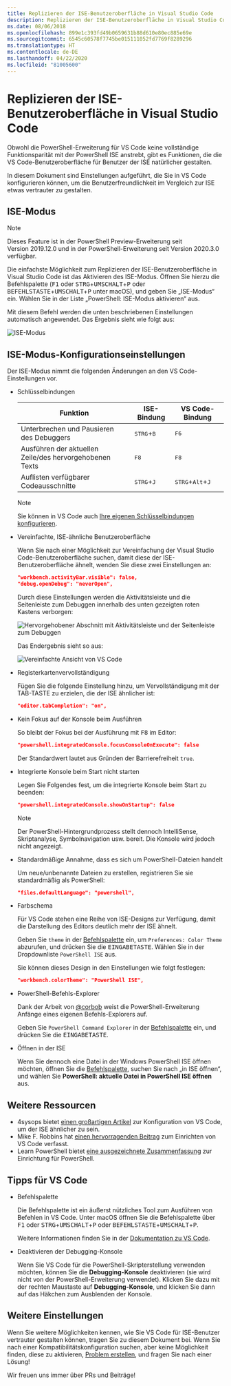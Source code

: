 ```yaml
---
title: Replizieren der ISE-Benutzeroberfläche in Visual Studio Code
description: Replizieren der ISE-Benutzeroberfläche in Visual Studio Code
ms.date: 08/06/2018
ms.openlocfilehash: 899e1c393fd49b0659631b88d610e80ec885e69e
ms.sourcegitcommit: 6545c60578f7745be015111052fd7769f8289296
ms.translationtype: HT
ms.contentlocale: de-DE
ms.lasthandoff: 04/22/2020
ms.locfileid: "81005600"
---
```

# <a name="how-to-replicate-the-ise-experience-in-visual-studio-code"></a>Replizieren der ISE-Benutzeroberfläche in Visual Studio Code

Obwohl die PowerShell-Erweiterung für VS Code keine vollständige Funktionsparität mit der PowerShell ISE anstrebt, gibt es Funktionen, die die VS Code-Benutzeroberfläche für Benutzer der ISE natürlicher gestalten.

In diesem Dokument sind Einstellungen aufgeführt, die Sie in VS Code konfigurieren können, um die Benutzerfreundlichkeit im Vergleich zur ISE etwas vertrauter zu gestalten.

## <a name="ise-mode"></a>ISE-Modus

> [!NOTE]
> Dieses Feature ist in der PowerShell Preview-Erweiterung seit Version 2019.12.0 und in der PowerShell-Erweiterung seit Version 2020.3.0 verfügbar.

Die einfachste Möglichkeit zum Replizieren der ISE-Benutzeroberfläche in Visual Studio Code ist das Aktivieren des ISE-Modus.
Öffnen Sie hierzu die Befehlspalette (<kbd>F1</kbd> oder <kbd>STRG</kbd>+<kbd>UMSCHALT</kbd>+<kbd>P</kbd> oder <kbd>BEFEHLSTASTE</kbd>+<kbd>UMSCHALT</kbd>+<kbd>P</kbd> unter macOS), und geben Sie „ISE-Modus“ ein. Wählen Sie in der Liste „PowerShell: ISE-Modus aktivieren“ aus.

Mit diesem Befehl werden die unten beschriebenen Einstellungen automatisch angewendet. Das Ergebnis sieht wie folgt aus:

![ISE-Modus](media/How-To-Replicate-the-ISE-Experience-In-VSCode/3-ise-mode.png)

## <a name="ise-mode-configuration-settings"></a>ISE-Modus-Konfigurationseinstellungen

Der ISE-Modus nimmt die folgenden Änderungen an den VS Code-Einstellungen vor.

- Schlüsselbindungen

  |               Funktion                |         ISE-Bindung          |              VS Code-Bindung                |
  | ------------------------------------- | ---------------------------- | ------------------------------------------- |
  | Unterbrechen und Pausieren des Debuggers          | <kbd>STRG</kbd>+<kbd>B</kbd> | <kbd>F6</kbd>                               |
  | Ausführen der aktuellen Zeile/des hervorgehobenen Texts | <kbd>F8</kbd>                | <kbd>F8</kbd>                               |
  | Auflisten verfügbarer Codeausschnitte               | <kbd>STRG</kbd>+<kbd>J</kbd> | <kbd>STRG</kbd>+<kbd>Alt</kbd>+<kbd>J</kbd> |

  > [!NOTE]
  > Sie können in VS Code auch [Ihre eigenen Schlüsselbindungen konfigurieren](https://code.visualstudio.com/docs/getstarted/keybindings#_custom-keybindings-for-refactorings).

- Vereinfachte, ISE-ähnliche Benutzeroberfläche

  Wenn Sie nach einer Möglichkeit zur Vereinfachung der Visual Studio Code-Benutzeroberfläche suchen, damit diese der ISE-Benutzeroberfläche ähnelt, wenden Sie diese zwei Einstellungen an:

  ```json
  "workbench.activityBar.visible": false,
  "debug.openDebug": "neverOpen",
  ```

  Durch diese Einstellungen werden die Aktivitätsleiste und die Seitenleiste zum Debuggen innerhalb des unten gezeigten roten Kastens verborgen:

  ![Hervorgehobener Abschnitt mit Aktivitätsleiste und der Seitenleiste zum Debuggen](media/How-To-Replicate-the-ISE-Experience-In-VSCode/1-highlighted-sidebar.png)

  Das Endergebnis sieht so aus:

  ![Vereinfachte Ansicht von VS Code](media/How-To-Replicate-the-ISE-Experience-In-VSCode/2-simplified-ui.png)

- Registerkartenvervollständigung

  Fügen Sie die folgende Einstellung hinzu, um Vervollständigung mit der TAB-TASTE zu erzielen, die der ISE ähnlicher ist:

  ```json
  "editor.tabCompletion": "on",
  ```

- Kein Fokus auf der Konsole beim Ausführen

  So bleibt der Fokus bei der Ausführung mit <kbd>F8</kbd> im Editor:

  ```json
  "powershell.integratedConsole.focusConsoleOnExecute": false
  ```

  Der Standardwert lautet aus Gründen der Barrierefreiheit `true`.

- Integrierte Konsole beim Start nicht starten

  Legen Sie Folgendes fest, um die integrierte Konsole beim Start zu beenden:

  ```json
  "powershell.integratedConsole.showOnStartup": false
  ```

  > [!NOTE]
  > Der PowerShell-Hintergrundprozess stellt dennoch IntelliSense, Skriptanalyse, Symbolnavigation usw. bereit. Die Konsole wird jedoch nicht angezeigt.

- Standardmäßige Annahme, dass es sich um PowerShell-Dateien handelt

  Um neue/unbenannte Dateien zu erstellen, registrieren Sie sie standardmäßig als PowerShell:

  ```json
  "files.defaultLanguage": "powershell",
  ```

- Farbschema

  Für VS Code stehen eine Reihe von ISE-Designs zur Verfügung, damit die Darstellung des Editors deutlich mehr der ISE ähnelt.

  Geben Sie `theme` in der [Befehlspalette][] ein, um `Preferences: Color Theme` abzurufen, und drücken Sie die <kbd>EINGABETASTE</kbd>. Wählen Sie in der Dropdownliste `PowerShell ISE` aus.

  Sie können dieses Design in den Einstellungen wie folgt festlegen:

  ```json
  "workbench.colorTheme": "PowerShell ISE",
  ```

- PowerShell-Befehls-Explorer

  Dank der Arbeit von [@corbob](https://github.com/corbob) weist die PowerShell-Erweiterung Anfänge eines eigenen Befehls-Explorers auf.

  Geben Sie `PowerShell Command Explorer` in der [Befehlspalette][] ein, und drücken Sie die <kbd>EINGABETASTE</kbd>.

- Öffnen in der ISE

  Wenn Sie dennoch eine Datei in der Windows PowerShell ISE öffnen möchten, öffnen Sie die [Befehlspalette][], suchen Sie nach „in ISE öffnen“, und wählen Sie **PowerShell: aktuelle Datei in PowerShell ISE öffnen** aus.

## <a name="other-resources"></a>Weitere Ressourcen

- 4sysops bietet [einen großartigen Artikel][4sysops] zur Konfiguration von VS Code, um der ISE ähnlicher zu sein.
- Mike F. Robbins hat [einen hervorragenden Beitrag][mikefrobbins] zum Einrichten von VS Code verfasst.
- Learn PowerShell bietet [eine ausgezeichnete Zusammenfassung][learnpwsh] zur Einrichtung für PowerShell.

## <a name="vs-code-tips"></a>Tipps für VS Code

- Befehlspalette

  Die Befehlspalette ist ein äußerst nützliches Tool zum Ausführen von Befehlen in VS Code. Unter macOS öffnen Sie die Befehlspalette über <kbd>F1</kbd> oder <kbd>STRG</kbd>+<kbd>UMSCHALT</kbd>+<kbd>P</kbd> oder <kbd>BEFEHLSTASTE</kbd>+<kbd>UMSCHALT</kbd>+<kbd>P</kbd>.

  Weitere Informationen finden Sie in der [Dokumentation zu VS Code][vsc-docs].

- Deaktivieren der Debugging-Konsole

  Wenn Sie VS Code für die PowerShell-Skripterstellung verwenden möchten, können Sie die **Debugging-Konsole** deaktivieren (sie wird nicht von der PowerShell-Erweiterung verwendet). Klicken Sie dazu mit der rechten Maustaste auf **Debugging-Konsole**, und klicken Sie dann auf das Häkchen zum Ausblenden der Konsole.

## <a name="more-settings"></a>Weitere Einstellungen

Wenn Sie weitere Möglichkeiten kennen, wie Sie VS Code für ISE-Benutzer vertrauter gestalten können, tragen Sie zu diesem Dokument bei. Wenn Sie nach einer Kompatibilitätskonfiguration suchen, aber keine Möglichkeit finden, diese zu aktivieren, [Problem erstellen][], und fragen Sie nach einer Lösung!

Wir freuen uns immer über PRs und Beiträge!

<!-- link references -->
[vsc-docs]: https://code.visualstudio.com/docs/getstarted/userinterface#_command-palette
[Befehlspalette]: #vs-code-tips
[Problem erstellen]: https://github.com/PowerShell/VSCode-powershell/issues/new/choose

[4sysops]: https://4sysops.com/archives/make-visual-studio-code-look-and-behave-like-powershell-ise/
[mikefrobbins]: https://mikefrobbins.com/2017/08/24/how-to-install-visual-studio-code-and-configure-it-as-a-replacement-for-the-powershell-ise/
[learnpwsh]: https://www.learnpwsh.com/setup-vs-code-for-powershell/

